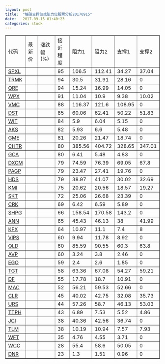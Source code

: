 ```yaml
---
layout: post
title:  "触碰支撑位或阻力位股票分析20170915"
date:   2017-09-15 01:40:23
categories: stock
---
```

<script type="text/javascript">
var stockList = []
stockList.push('gb_spxl');
stockList.push('gb_trmk');
stockList.push('gb_qre');
stockList.push('gb_wpx');
stockList.push('gb_vmc');
stockList.push('gb_dst');
stockList.push('gb_wit');
stockList.push('gb_aks');
stockList.push('gb_gme');
stockList.push('gb_chtr');
stockList.push('gb_gca');
stockList.push('gb_dxcm');
stockList.push('gb_pagp');
stockList.push('gb_hds');
stockList.push('gb_kmi');
stockList.push('gb_skt');
stockList.push('gb_crk');
stockList.push('gb_shpg');
stockList.push('gb_ann');
stockList.push('gb_kfx');
stockList.push('gb_vips');
stockList.push('gb_qld');
stockList.push('gb_avp');
stockList.push('gb_ego');
stockList.push('gb_tgt');
stockList.push('gb_df');
stockList.push('gb_mac');
stockList.push('gb_clr');
stockList.push('gb_urs');
stockList.push('gb_ttph');
stockList.push('gb_jci');
stockList.push('gb_tlm');
stockList.push('gb_wft');
stockList.push('gb_wcc');
stockList.push('gb_dnr');
</script>
<table border="1">
 <tr>
 <td>代码</td>
 <td>最新价</td>
 <td>涨跌幅(%)</td>
 <td>接近程度</td>
 <td>阻力1</td>
 <td>阻力2</td>
 <td>支撑1</td>
 <td>支撑2</td>
</tr>
  <tr id="spxl" class="green">
  <td><a href="http://stock.finance.sina.com.cn/usstock/quotes/SPXL.html" target="_blank">SPXL</a></td><td></td><td></td><td>95</td><td>106.5</td><td>112.41</td><td>34.27</td><td>37.04</td></tr>
  <tr id="trmk" class="red">
  <td><a href="http://stock.finance.sina.com.cn/usstock/quotes/TRMK.html" target="_blank">TRMK</a></td><td></td><td></td><td>94</td><td>30.5</td><td>31.91</td><td>28.16</td><td>0</td></tr>
  <tr id="qre" class="red">
  <td><a href="http://stock.finance.sina.com.cn/usstock/quotes/QRE.html" target="_blank">QRE</a></td><td></td><td></td><td>94</td><td>15.24</td><td>16.99</td><td>14.05</td><td>0</td></tr>
  <tr id="wpx" class="red">
  <td><a href="http://stock.finance.sina.com.cn/usstock/quotes/WPX.html" target="_blank">WPX</a></td><td></td><td></td><td>91</td><td>11.04</td><td>10.9</td><td>9.38</td><td>10.02</td></tr>
  <tr id="vmc" class="red">
  <td><a href="http://stock.finance.sina.com.cn/usstock/quotes/VMC.html" target="_blank">VMC</a></td><td></td><td></td><td>88</td><td>116.37</td><td>121.6</td><td>108.95</td><td>0</td></tr>
  <tr id="dst" class="green">
  <td><a href="http://stock.finance.sina.com.cn/usstock/quotes/DST.html" target="_blank">DST</a></td><td></td><td></td><td>85</td><td>60.06</td><td>62.41</td><td>50.22</td><td>51.83</td></tr>
  <tr id="wit" class="red">
  <td><a href="http://stock.finance.sina.com.cn/usstock/quotes/WIT.html" target="_blank">WIT</a></td><td></td><td></td><td>84</td><td>5.9</td><td>6.04</td><td>5.15</td><td>0</td></tr>
  <tr id="aks" class="green">
  <td><a href="http://stock.finance.sina.com.cn/usstock/quotes/AKS.html" target="_blank">AKS</a></td><td></td><td></td><td>82</td><td>5.93</td><td>6.6</td><td>5.48</td><td>0</td></tr>
  <tr id="gme" class="red">
  <td><a href="http://stock.finance.sina.com.cn/usstock/quotes/GME.html" target="_blank">GME</a></td><td></td><td></td><td>81</td><td>20.26</td><td>21.47</td><td>18.74</td><td>0</td></tr>
  <tr id="chtr" class="red">
  <td><a href="http://stock.finance.sina.com.cn/usstock/quotes/CHTR.html" target="_blank">CHTR</a></td><td></td><td></td><td>80</td><td>385.56</td><td>404.72</td><td>328.65</td><td>347.01</td></tr>
  <tr id="gca" class="green">
  <td><a href="http://stock.finance.sina.com.cn/usstock/quotes/GCA.html" target="_blank">GCA</a></td><td></td><td></td><td>80</td><td>6.41</td><td>5.48</td><td>4.83</td><td>0</td></tr>
  <tr id="dxcm" class="red">
  <td><a href="http://stock.finance.sina.com.cn/usstock/quotes/DXCM.html" target="_blank">DXCM</a></td><td></td><td></td><td>79</td><td>74.59</td><td>76.39</td><td>69.05</td><td>67.8</td></tr>
  <tr id="pagp" class="red">
  <td><a href="http://stock.finance.sina.com.cn/usstock/quotes/PAGP.html" target="_blank">PAGP</a></td><td></td><td></td><td>79</td><td>23.47</td><td>27.41</td><td>19.76</td><td>0</td></tr>
  <tr id="hds" class="green">
  <td><a href="http://stock.finance.sina.com.cn/usstock/quotes/HDS.html" target="_blank">HDS</a></td><td></td><td></td><td>79</td><td>38.97</td><td>41.07</td><td>30.02</td><td>32.69</td></tr>
  <tr id="kmi" class="green">
  <td><a href="http://stock.finance.sina.com.cn/usstock/quotes/KMI.html" target="_blank">KMI</a></td><td></td><td></td><td>75</td><td>20.62</td><td>20.56</td><td>18.57</td><td>19.27</td></tr>
  <tr id="skt" class="red">
  <td><a href="http://stock.finance.sina.com.cn/usstock/quotes/SKT.html" target="_blank">SKT</a></td><td></td><td></td><td>72</td><td>25.06</td><td>26.68</td><td>23.39</td><td>0</td></tr>
  <tr id="crk" class="red">
  <td><a href="http://stock.finance.sina.com.cn/usstock/quotes/CRK.html" target="_blank">CRK</a></td><td></td><td></td><td>69</td><td>6.42</td><td>6.59</td><td>5.89</td><td>0</td></tr>
  <tr id="shpg" class="red">
  <td><a href="http://stock.finance.sina.com.cn/usstock/quotes/SHPG.html" target="_blank">SHPG</a></td><td></td><td></td><td>66</td><td>158.54</td><td>170.58</td><td>143.2</td><td>0</td></tr>
  <tr id="ann" class="red">
  <td><a href="http://stock.finance.sina.com.cn/usstock/quotes/ANN.html" target="_blank">ANN</a></td><td></td><td></td><td>65</td><td>45.43</td><td>46.13</td><td>38</td><td>41.99</td></tr>
  <tr id="kfx" class="green">
  <td><a href="http://stock.finance.sina.com.cn/usstock/quotes/KFX.html" target="_blank">KFX</a></td><td></td><td></td><td>64</td><td>10.97</td><td>11.1</td><td>7.4</td><td>8</td></tr>
  <tr id="vips" class="red">
  <td><a href="http://stock.finance.sina.com.cn/usstock/quotes/VIPS.html" target="_blank">VIPS</a></td><td></td><td></td><td>60</td><td>9.94</td><td>11.78</td><td>8.92</td><td>0</td></tr>
  <tr id="qld" class="green">
  <td><a href="http://stock.finance.sina.com.cn/usstock/quotes/QLD.html" target="_blank">QLD</a></td><td></td><td></td><td>60</td><td>85.59</td><td>90.55</td><td>60.3</td><td>63.8</td></tr>
  <tr id="avp" class="green">
  <td><a href="http://stock.finance.sina.com.cn/usstock/quotes/AVP.html" target="_blank">AVP</a></td><td></td><td></td><td>60</td><td>3.24</td><td>3.8</td><td>2.46</td><td>0</td></tr>
  <tr id="ego" class="red">
  <td><a href="http://stock.finance.sina.com.cn/usstock/quotes/EGO.html" target="_blank">EGO</a></td><td></td><td></td><td>59</td><td>2.4</td><td>2.6</td><td>1.85</td><td>0</td></tr>
  <tr id="tgt" class="green">
  <td><a href="http://stock.finance.sina.com.cn/usstock/quotes/TGT.html" target="_blank">TGT</a></td><td></td><td></td><td>58</td><td>63.36</td><td>67.08</td><td>54.27</td><td>59.21</td></tr>
  <tr id="df" class="green">
  <td><a href="http://stock.finance.sina.com.cn/usstock/quotes/DF.html" target="_blank">DF</a></td><td></td><td></td><td>55</td><td>17.78</td><td>18.7</td><td>10.91</td><td>0</td></tr>
  <tr id="mac" class="red">
  <td><a href="http://stock.finance.sina.com.cn/usstock/quotes/MAC.html" target="_blank">MAC</a></td><td></td><td></td><td>52</td><td>56.21</td><td>59.53</td><td>52.66</td><td>0</td></tr>
  <tr id="clr" class="green">
  <td><a href="http://stock.finance.sina.com.cn/usstock/quotes/CLR.html" target="_blank">CLR</a></td><td></td><td></td><td>45</td><td>40.02</td><td>42.75</td><td>32.08</td><td>35.73</td></tr>
  <tr id="urs" class="green">
  <td><a href="http://stock.finance.sina.com.cn/usstock/quotes/URS.html" target="_blank">URS</a></td><td></td><td></td><td>44</td><td>57.26</td><td>58.7</td><td>46.13</td><td>53.03</td></tr>
  <tr id="ttph" class="red">
  <td><a href="http://stock.finance.sina.com.cn/usstock/quotes/TTPH.html" target="_blank">TTPH</a></td><td></td><td></td><td>43</td><td>6.89</td><td>7.53</td><td>5.52</td><td>4.86</td></tr>
  <tr id="jci" class="red">
  <td><a href="http://stock.finance.sina.com.cn/usstock/quotes/JCI.html" target="_blank">JCI</a></td><td></td><td></td><td>38</td><td>40.36</td><td>42.56</td><td>36.74</td><td>0</td></tr>
  <tr id="tlm" class="green">
  <td><a href="http://stock.finance.sina.com.cn/usstock/quotes/TLM.html" target="_blank">TLM</a></td><td></td><td></td><td>38</td><td>10.19</td><td>10.94</td><td>7.57</td><td>7.93</td></tr>
  <tr id="wft" class="red">
  <td><a href="http://stock.finance.sina.com.cn/usstock/quotes/WFT.html" target="_blank">WFT</a></td><td></td><td></td><td>35</td><td>4.76</td><td>4.55</td><td>3.71</td><td>0</td></tr>
  <tr id="wcc" class="red">
  <td><a href="http://stock.finance.sina.com.cn/usstock/quotes/WCC.html" target="_blank">WCC</a></td><td></td><td></td><td>28</td><td>55.4</td><td>58.6</td><td>50.05</td><td>0</td></tr>
  <tr id="dnr" class="red">
  <td><a href="http://stock.finance.sina.com.cn/usstock/quotes/DNR.html" target="_blank">DNR</a></td><td></td><td></td><td>23</td><td>1.3</td><td>1.51</td><td>0.96</td><td>0</td></tr>
</table>
